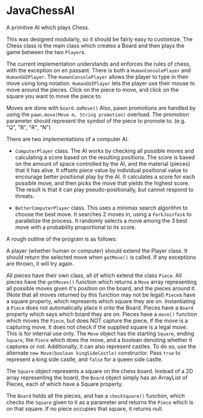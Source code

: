 # JavaChessAI
A primitive AI which plays Chess.

This was designed modularly, so it should be fairly easy to customize. The Chess class is the main class which creates a Board and then plays the game between the two `Player`s.

The current implementation understands and enforces the rules of chess, with the exception on en passant. There is both a `HumanConsolePlayer` and `HumanGUIPlayer`. The `HumanConsolePlayer` allows the player to type in their move using long notation. `HumanGUIPlayer` lets the player use their mouse to move around the pieces. Click on the piece to move, and click on the square you want to move the piece to.

Moves are done with `board.doMove()` Also, pawn promotions are handled by using the `pawn.move(Move m, String promotion)` overload. The promotion parameter should represent the symbol of the piece to promote to. (e.g. "Q", "B", "R", "N")

There are two implementations of a computer AI.

- `ComputerPlayer` class. The AI works by checking all possible moves and calculating a score based on the resulting positions. The score is based on the amount of space controlled by the AI, and the material (pieces) that it has alive. It offsets piece value by individual positional value to encourage better positional play by the AI. It calculates a score for each possible move, and then picks the move that yields the highest score. The result is that it can play pseudo-positionally, but cannot respond to threats.

- `BetterComputerPlayer` class. This uses a minimax search algorithm to choose the best move. It searches 2 moves in, using a `ForkJoinTask` to parallelize the process. It randomly selects a move among the 3 best move with a probability proportional to its score.

A rough outline of the program is as follows:

A player (whether human or computer) should extend the Player class. It should return the selected move when `getMove()` is called. If any exceptions are thrown, it will try again.

All pieces have their own class, all of which extend the class `Piece`.
All pieces have the `getMoves()` function which returns a `Move` array representing all possible moves given it's position on the board, and the pieces around it. (Note that all moves returned by this function may not be legal)
`Piece`s have a square property, which represents which square they are on.
Instantiating a `Piece` does not automatically place it onto the Board.
Pieces have a `Board` property which says which board they are on.
Pieces have a `move()` function which moves the `Piece`, but does NOT capture the piece, if the move is a capturing move. It does not check if the supplied square is a legal move. This is for internal use only.
The `Move` object has the starting `Square`, ending `Square`, the `Piece` which does the move, and a boolean denoting whether it captures or not. Additionally, it can also represent castles. To do so, use the alternate `new Move(boolean kingSideCastle)` constructor. Pass `true` to represent a king side castle, and `false` for a queen side castle.

The `Square` object represents a square on the chess board. Instead of a 2D array representing the board, the `Board` object simply has an ArrayList of Pieces, each of which have a Square property.

The `Board` holds all the pieces, and has a `checkSquare()` function, which checks the `Square` given to it as a parameter and returns the `Piece` which is on that square. If no piece occupies that square, it returns null.
